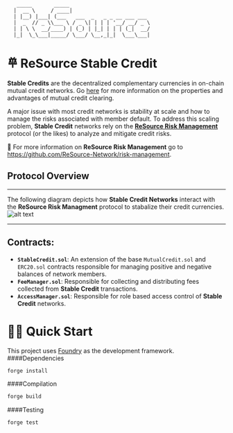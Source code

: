 ```
   _____       _____
  |  __ \     / ____|
  | |__) |___| (___   ___  _   _ _ __ ___ ___
  |  _  // _ \\___ \ / _ \| | | | '__/ __/ _ \
  | | \ \  __/____) | (_) | |_| | | | (_|  __/
  |_|  \_\___|_____/ \___/ \__,_|_|  \___\___|
```

# 𐄷 ReSource Stable Credit

**Stable Credits** are the decentralized complementary currencies in on-chain mutual credit networks. Go [here](https://www.blog.resource.finance/chapter-1-what-is-mutual-credit) for more information on the properties and advantages of mutual credit clearing.

A major issue with most credit networks is stability at scale and how to manage the risks associated with member default. To address this scaling problem, **Stable Credit** networks rely on the [**ReSource Risk Management**](https://github.com/ReSource-Network/risk-management) protocol (or the likes) to analyze and mitigate credit risks.

📕 For more information on **ReSource Risk Management** go to https://github.com/ReSource-Network/risk-management.

## Protocol Overview

---

The following diagram depicts how **Stable Credit Networks** interact with the **ReSource Risk Managment** protocol to stabalize their credit currencies.  
![alt text](./protocol_diagram.png)

---

## Contracts:

- **`StableCredit.sol`**: An extension of the base `MutualCredit.sol` and `ERC20.sol` contracts responsible for managing positive and negative balances of network members.
- **`FeeManager.sol`**: Responsible for collecting and distributing fees collected from **Stable Credit** transactions.
- **`AccessManager.sol`**: Responsible for role based access control of **Stable Credit** networks.

# 🏄‍♂️ Quick Start

This project uses [Foundry](https://github.com/foundry-rs/foundry) as the development framework.
####Dependencies

```bash
forge install
```

####Compilation

```bash
forge build
```

####Testing

```bash
forge test
```
